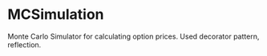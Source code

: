 MCSimulation
============
Monte Carlo Simulator for calculating option prices. Used
decorator pattern, reflection.
